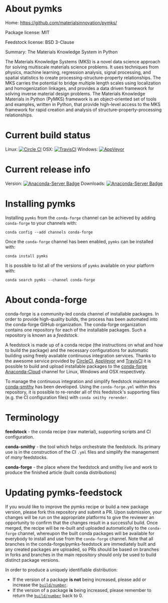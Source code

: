 About pymks
===========

Home: https://github.com/materialsinnovation/pymks/

Package license: MIT

Feedstock license: BSD 3-Clause

Summary: The Materials Knowledge System in Python

The Materials Knowledge Systems (MKS) is a novel data science
approach for solving multiscale materials science problems. It
uses techniques from physics, machine learning, regression
analysis, signal processing, and spatial statistics to create
processing-structure-property relationships. The MKS carries the
potential to bridge multiple length scales using localization and
homogenization linkages, and provides a data driven framework for
solving inverse material design problems. The Materials Knowledge
Materials in Python (PyMKS) framework is an object-oriented set of
tools and examples, written in Python, that provide high-level
access to the MKS framework for rapid creation and analysis of
structure-property-processing relationships.


Current build status
====================

Linux: [![Circle CI](https://circleci.com/gh/conda-forge/pymks-feedstock.svg?style=shield)](https://circleci.com/gh/conda-forge/pymks-feedstock)
OSX: [![TravisCI](https://travis-ci.org/conda-forge/pymks-feedstock.svg?branch=master)](https://travis-ci.org/conda-forge/pymks-feedstock)
Windows: [![AppVeyor](https://ci.appveyor.com/api/projects/status/github/conda-forge/pymks-feedstock?svg=True)](https://ci.appveyor.com/project/conda-forge/pymks-feedstock/branch/master)

Current release info
====================
Version: [![Anaconda-Server Badge](https://anaconda.org/conda-forge/pymks/badges/version.svg)](https://anaconda.org/conda-forge/pymks)
Downloads: [![Anaconda-Server Badge](https://anaconda.org/conda-forge/pymks/badges/downloads.svg)](https://anaconda.org/conda-forge/pymks)

Installing pymks
================

Installing `pymks` from the `conda-forge` channel can be achieved by adding `conda-forge` to your channels with:

```
conda config --add channels conda-forge
```

Once the `conda-forge` channel has been enabled, `pymks` can be installed with:

```
conda install pymks
```

It is possible to list all of the versions of `pymks` available on your platform with:

```
conda search pymks --channel conda-forge
```


About conda-forge
=================

conda-forge is a community-led conda channel of installable packages.
In order to provide high-quality builds, the process has been automated into the
conda-forge GitHub organization. The conda-forge organization contains one repository
for each of the installable packages. Such a repository is known as a *feedstock*.

A feedstock is made up of a conda recipe (the instructions on what and how to build
the package) and the necessary configurations for automatic building using freely
available continuous integration services. Thanks to the awesome service provided by
[CircleCI](https://circleci.com/), [AppVeyor](http://www.appveyor.com/)
and [TravisCI](https://travis-ci.org/) it is possible to build and upload installable
packages to the [conda-forge](https://anaconda.org/conda-forge)
[Anaconda-Cloud](http://docs.anaconda.org/) channel for Linux, Windows and OSX respectively.

To manage the continuous integration and simplify feedstock maintenance
[conda-smithy](http://github.com/conda-forge/conda-smithy) has been developed.
Using the ``conda-forge.yml`` within this repository, it is possible to re-render all of
this feedstock's supporting files (e.g. the CI configuration files) with ``conda smithy rerender``.


Terminology
===========

**feedstock** - the conda recipe (raw material), supporting scripts and CI configuration.

**conda-smithy** - the tool which helps orchestrate the feedstock.
                   Its primary use is in the construction of the CI ``.yml`` files
                   and simplify the management of *many* feedstocks.

**conda-forge** - the place where the feedstock and smithy live and work to
                  produce the finished article (built conda distributions)


Updating pymks-feedstock
========================

If you would like to improve the pymks recipe or build a new
package version, please fork this repository and submit a PR. Upon submission,
your changes will be run on the appropriate platforms to give the reviewer an
opportunity to confirm that the changes result in a successful build. Once
merged, the recipe will be re-built and uploaded automatically to the
`conda-forge` channel, whereupon the built conda packages will be available for
everybody to install and use from the `conda-forge` channel.
Note that all branches in the conda-forge/pymks-feedstock are
immediately built and any created packages are uploaded, so PRs should be based
on branches in forks and branches in the main repository should only be used to
build distinct package versions.

In order to produce a uniquely identifiable distribution:
 * If the version of a package **is not** being increased, please add or increase
   the [``build/number``](http://conda.pydata.org/docs/building/meta-yaml.html#build-number-and-string).
 * If the version of a package **is** being increased, please remember to return
   the [``build/number``](http://conda.pydata.org/docs/building/meta-yaml.html#build-number-and-string)
   back to 0.
